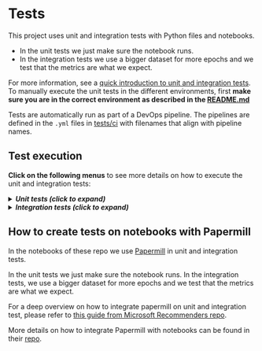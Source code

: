 # Tests

This project uses unit and integration tests with Python files and notebooks.

 * In the unit tests we just make sure the notebook runs.
 * In the integration tests we use a bigger dataset for more epochs and we test that the metrics are what we expect.

For more information, see a [quick introduction to unit and integration tests](https://miguelgfierro.com/blog/2018/a-beginners-guide-to-python-testing/). To manually execute the unit tests in the different environments, first **make sure you are in the correct environment as described in the [README.md](../README.md)**

Tests are automatically run as part of a DevOps pipeline. The pipelines are defined in the `.yml` files in [tests/ci](./ci) with filenames that align with pipeline names.

## Test execution

**Click on the following menus** to see more details on how to execute the unit and integration tests:

<details>
<summary><strong><em>Unit tests (click to expand)</em></strong></summary>

Unit tests ensure that each class or function behaves as it should. Every time a developer makes a pull request to staging or master branch, a battery of unit tests is executed.

**Note that the next instructions execute the tests from the root folder.**



</details>



<details>
<summary><strong><em>Integration tests (click to expand)</em></strong></summary>

Integration tests make sure that the program results are acceptable

**Note that the next instructions execute the tests from the root folder.**


</details>


## How to create tests on notebooks with Papermill

In the notebooks of these repo we use [Papermill](https://github.com/nteract/papermill) in unit and integration tests.

In the unit tests we just make sure the notebook runs. In the integration tests, we use a bigger dataset for more epochs and we test that the metrics are what we expect.

For a deep overview on how to integrate papermill on unit and integration test, please refer to [this guide from Microsoft Recommenders repo](https://github.com/microsoft/recommenders/blob/master/tests/README.md#how-to-create-tests-on-notebooks-with-papermill).

More details on how to integrate Papermill with notebooks can be found in their [repo](https://github.com/nteract/papermill).
